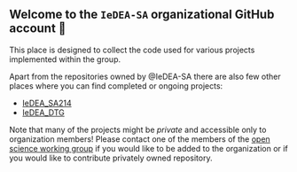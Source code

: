 ## Welcome to the `IeDEA-SA` organizational GitHub account 👋

This place is designed to collect the code used for various projects implemented within the group.  

Apart from the repositories owned by @IeDEA-SA there are also few other places where you can find completed or ongoing projects:

- [IeDEA_SA214](https://github.com/aezaniewski/IeDEA_SA214)
- [IeDEA_DTG](https://github.com/RPanczak/IeDEA_DTG)

Note that many of the projects might be *private* and accessible only to organization members! 
Please contact one of the members of the [open science working group](https://github.com/orgs/IeDEA-SA/teams/wg_open-science/members) if you would like to be added to the organization or if you would like to contribute privately owned repository.  
